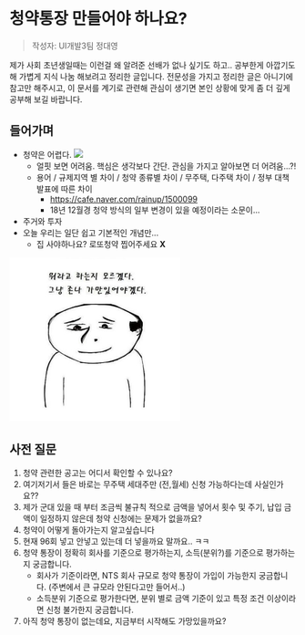 # 청약통장 만들어야 하나요?
> 작성자: UI개발3팀 정대영

제가 사회 초년생일때는 이런걸 왜 알려준 선배가 없나 싶기도 하고.. 공부한게 아깝기도해 가볍게 지식 나눔 해보려고 정리한 글입니다. 전문성을 가지고 정리한 글은 아니기에 참고만 해주시고, 이 문서를 계기로 관련해 관심이 생기면 본인 상황에 맞게 좀 더 깊게 공부해 보길 바랍니다.

## 들어가며
* 청약은 어렵다. <img src="https://twemoji.maxcdn.com/2/72x72/1f616.png" width="20">
	* 얼핏 보면 어려움. 핵심은 생각보다 간단. 관심을 가지고 알아보면 더 어려움...?!
	* 용어 / 규제지역 별 차이 / 청약 종류별 차이 / 무주택, 다주택 차이 / 정부 대책 발표에 따른 차이
		* https://cafe.naver.com/rainup/1500099
		* 18년 12월경 청약 방식의 일부 변경이 있을 예정이라는 소문이...
* 주거와 투자
* 오늘 우리는 일단 쉽고 기본적인 개념만...
	* 집 사야하나요? 로또청약 찝어주세요 **X**
  
<img src="/assets/images/00.jpg" width="300">

## 사전 질문
1. 청약 관련한 공고는 어디서 확인할 수 있나요?
2. 여기저기서 들은 바로는 무주택 세대주만 (전,월세) 신청 가능하다는데 사실인가요?? 
3. 제가 군대 있을 때 부터 조금씩 불규칙 적으로 금액을 넣어서 횟수 및 주기, 납입 금액이 일정하지 않은데 청약 신청에는 문제가 없을까요?
4. 청약이 어떻게 돌아가는지 알고싶습니다
5. 현재 96회 넣고 안넣고 있는데 더 넣을까요 말까요.. ㅋㅋ
6. 청약 통장이 정확히 회사를 기준으로 평가하는지, 소득(분위?)를 기준으로 평가하는지 궁금합니다.
	* 회사가 기준이라면, NTS 회사 규모로 청약 통장이 가입이 가능한지 궁금합니다. (주변에서 큰 규모라 안된다고만 들어서..)
	* 소득분위 기준으로 평가한다면, 분위 별로 금액 기준이 있고 특정 조건 이상이라면 신청 불가한지 궁금합니다.
7. 아직 청약 통장이 없는데요, 지금부터 시작해도 가망있을까요?
